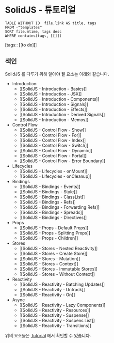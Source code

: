# SolidJS - 튜토리얼
<!--Basic Template V0.0.2 Start -->
```dataview
TABLE WITHOUT ID  file.link AS title, tags
FROM -"templates"
SORT file.mtime, tags desc
WHERE contains(tags, [[]])
```
<!--Basic Template V0.0.2 End -->
[tags:: [[to do]]]

## 색인

SolidJS 를 다루기 위해 알아야 될 요소는 아래와 같습니다.

- Introduction
	- [[SolidJS - Introduction - Basics]]
	- [[SolidJS - Introduction - JSX]]
	- [[SolidJS - Introduction - Components]]
	- [[SolidJS - Introduction - Signals]]
	- [[SolidJS - Introduction - Effects]]
	- [[SolidJS - Introduction - Derived Signals]]
	- [[SolidJS - Introduction - Memos]]
- Control Flow
	- [[SolidJS - Control Flow - Show]]
	- [[SolidJS - Control Flow - For]]
	- [[SolidJS - Control Flow - Index]]
	- [[SolidJS - Control Flow - Switch]]
	- [[SolidJS - Control Flow - Dynamic]]
	- [[SolidJS - Control Flow - Portal]]
	- [[SolidJS - Control Flow - Error Boundary]]
- Lifecycles
	- [[SolidJS - Lifecycles - onMount]]
	- [[SolidJS - Lifecycles - onCleanup]]
- Bindings
	- [[SolidJS - Bindings - Events]]
	- [[SolidJS - Bindings - Style]]
	- [[SolidJS - Bindings - ClassList]]
	- [[SolidJS - Bindings - Refs]]
	- [[SolidJS - Bindings - Forwarding Refs]]
	- [[SolidJS - Bindings - Spreads]]
	- [[SolidJS - Bindings - Directives]]
- Props
	- [[SolidJS - Props - Default Props]]
	- [[SolidJS - Props - Splitting Props]]
	- [[SolidJS - Props - Children]]
- Stores
	- [[SolidJS - Stores - Nested Reactivity]]
	- [[SolidJS - Stores - Create Store]]
	- [[SolidJS - Stores - Mutation]]
	- [[SolidJS - Stores - Context]]
	- [[SolidJS - Stores - Immutable Stores]]
	- [[SolidJS - Stores - Without Context]]
- Reactivity
	- [[SolidJS - Reactivity - Batching Updates]]
	- [[SolidJS - Reactivity - Untrack]]
	- [[SolidJS - Reactivity - On]]
- Async
	- [[SolidJS - Reactivity - Lazy Components]]
	- [[SolidJS - Reactivity - Resources]]
	- [[SolidJS - Reactivity - Suspense]]
	- [[SolidJS - Reactivity - Suspens List]]
	- [[SolidJS - Reactivity - Transitions]]

위의 요소들은 [Tutorial](https://www.solidjs.com/tutorial/introduction_basics) 에서 확인할 수 있습니다.

